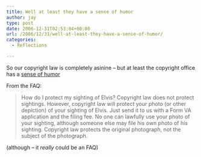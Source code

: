 ```yaml
---
title: Well at least they have a sense of humor
author: jay
type: post
date: 2006-12-31T02:53:04+00:00
url: /2006/12/31/well-at-least-they-have-a-sense-of-humor/
categories:
  - Reflections

---
```

So our copyright law is completely asinine &#8211; but at least the copyright office has a [sense of humor][1]

From the FAQ:

> How do I protect my sighting of Elvis? Copyright law does not protect sightings. However, copyright law will protect your photo (or other depiction) of your sighting of Elvis. Just send it to us with a Form VA application and the filing fee. No one can lawfully use your photo of your sighting, although someone else may file his own photo of his sighting. Copyright law protects the original photograph, not the subject of the photograph.

(although &#8211; it _really_ could be an FAQ)

 [1]: http://www.copyright.gov/help/faq/faq-protect.html#elvis